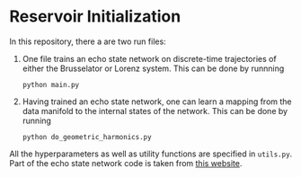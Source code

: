 # Reservoir Initialization

In this repository, there a are two run files:

1. One file trains an echo state network on discrete-time trajectories of either the Brusselator or Lorenz system.
   This can be done by runnning
   ```
   python main.py
   ```
2. Having trained an echo state network, one can learn a mapping from the data manifold to the internal states of the network.
   This can be done by running
   ```
   python do_geometric_harmonics.py
   ```

All the hyperparameters as well as utility functions are specified in `utils.py`.
Part of the echo state network code is taken from [this website](https://github.com/danieleds/TorchRC/blob/master/torch_rc/nn/esn.py).
